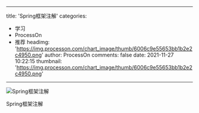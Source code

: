 
---
title: 'Spring框架注解'
categories: 
 - 学习
 - ProcessOn
 - 推荐
headimg: 'https://img.processon.com/chart_image/thumb/6006c9e55653bb1b2e2c4950.png'
author: ProcessOn
comments: false
date: 2021-11-27 10:22:15
thumbnail: 'https://img.processon.com/chart_image/thumb/6006c9e55653bb1b2e2c4950.png'
---

<div>   
<img class="thumb" alt="Spring框架注解" src="https://img.processon.com/chart_image/thumb/6006c9e55653bb1b2e2c4950.png" referrerpolicy="no-referrer">
<p>Spring框架注解</p>  
</div>
            